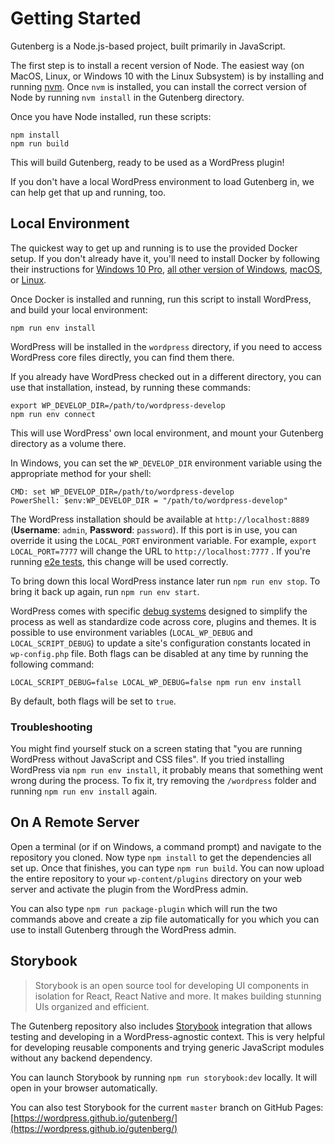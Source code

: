 # Getting Started

Gutenberg is a Node.js-based project, built primarily in JavaScript.

The first step is to install a recent version of Node. The easiest way (on MacOS, Linux, or Windows 10 with the Linux Subsystem) is by installing and running [nvm]. Once `nvm` is installed, you can install the correct version of Node by running `nvm install` in the Gutenberg directory.

Once you have Node installed, run these scripts:

```
npm install
npm run build
```

This will build Gutenberg, ready to be used as a WordPress plugin!

If you don't have a local WordPress environment to load Gutenberg in, we can help get that up and running, too.

## Local Environment

The quickest way to get up and running is to use the provided Docker setup. If you don't already have it, you'll need to install Docker by following their instructions for [Windows 10 Pro](https://docs.docker.com/docker-for-windows/install/), [all other version of Windows](https://docs.docker.com/toolbox/toolbox_install_windows/), [macOS](https://docs.docker.com/docker-for-mac/install/), or [Linux](https://docs.docker.com/v17.12/install/linux/docker-ce/ubuntu/#install-using-the-convenience-script).

Once Docker is installed and running, run this script to install WordPress, and build your local environment:

```
npm run env install
```

WordPress will be installed in the `wordpress` directory, if you need to access WordPress core files directly, you can find them there.

If you already have WordPress checked out in a different directory, you can use that installation, instead, by running these commands:

```
export WP_DEVELOP_DIR=/path/to/wordpress-develop
npm run env connect
```

This will use WordPress' own local environment, and mount your Gutenberg directory as a volume there.

In Windows, you can set the `WP_DEVELOP_DIR` environment variable using the appropriate method for your shell:

    CMD: set WP_DEVELOP_DIR=/path/to/wordpress-develop
    PowerShell: $env:WP_DEVELOP_DIR = "/path/to/wordpress-develop"

The WordPress installation should be available at `http://localhost:8889` (**Username**: `admin`, **Password**: `password`).
If this port is in use, you can override it using the `LOCAL_PORT` environment variable. For example, `export LOCAL_PORT=7777` will change the URL to `http://localhost:7777` . If you're running [e2e tests](/docs/contributors/testing-overview.md#end-to-end-testing), this change will be used correctly.

To bring down this local WordPress instance later run `npm run env stop`. To bring it back up again, run `npm run env start`.

WordPress comes with specific [debug systems](https://wordpress.org/support/article/debugging-in-wordpress/) designed to simplify the process as well as standardize code across core, plugins and themes. It is possible to use environment variables (`LOCAL_WP_DEBUG` and `LOCAL_SCRIPT_DEBUG`) to update a site's configuration constants located in `wp-config.php` file. Both flags can be disabled at any time by running the following command:
```
LOCAL_SCRIPT_DEBUG=false LOCAL_WP_DEBUG=false npm run env install
```
By default, both flags will be set to `true`.

### Troubleshooting

You might find yourself stuck on a screen stating that "you are running WordPress without JavaScript and CSS files". If you tried installing WordPress via `npm run env install`, it probably means that something went wrong during the process. To fix it, try removing the `/wordpress` folder and running `npm run env install` again.

## On A Remote Server

Open a terminal (or if on Windows, a command prompt) and navigate to the repository you cloned. Now type `npm install` to get the dependencies all set up. Once that finishes, you can type `npm run build`. You can now upload the entire repository to your `wp-content/plugins` directory on your web server and activate the plugin from the WordPress admin.

You can also type `npm run package-plugin` which will run the two commands above and create a zip file automatically for you which you can use to install Gutenberg through the WordPress admin.

[npm]: https://www.npmjs.com/
[nvm]: https://github.com/creationix/nvm

## Storybook

> Storybook is an open source tool for developing UI components in isolation for React, React Native and more. It makes building stunning UIs organized and efficient.

The Gutenberg repository also includes [Storybook] integration that allows testing and developing in a WordPress-agnostic context. This is very helpful for developing reusable components and trying generic JavaScript modules without any backend dependency.

You can launch Storybook by running `npm run storybook:dev` locally. It will open in your browser automatically.

You can also test Storybook for the current `master` branch on GitHub Pages: [https://wordpress.github.io/gutenberg/](https://wordpress.github.io/gutenberg/)

[Storybook]: https://storybook.js.org/
